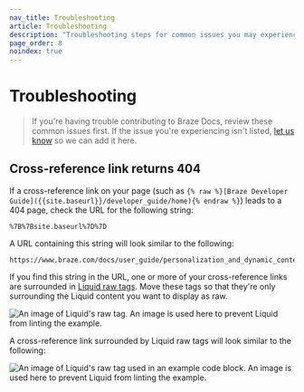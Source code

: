 ```yaml
---
nav_title: Troubleshooting
article: Troubleshooting
description: "Troubleshooting steps for common issues you may experience while contributing to Braze Docs."
page_order: 8
noindex: true
---
```


# Troubleshooting

> If you're having trouble contributing to Braze Docs, review these common issues first. If the issue you're experiencing isn't listed, [let us know](https://github.com/braze-inc/braze-docs/issues/new?assignees=&labels=issue&projects=&template=report_an_issue.md&title=) so we can add it here.

## Cross-reference link returns 404

If a cross-reference link on your page (such as `{% raw %}[Braze Developer Guide]({{site.baseurl}}/developer_guide/home){% endraw %}`) leads to a 404 page, check the URL for the following string:

```plaintext
%7B%7Bsite.baseurl%7D%7D
```

A URL containing this string will look similar to the following:

```plaintext
https://www.braze.com/docs/user_guide/personalization_and_dynamic_content/connected_content/%7B%7Bsite.baseurl%7D%7D/user_guide/administrative/app_settings/message_activity_log_tab
```

If you find this string in the URL, one or more of your cross-reference links are surrounded in [Liquid raw tags](https://shopify.dev/docs/api/liquid/tags/raw). Move these tags so that they're only surrounding the Liquid content you want to display as raw.

![An image of Liquid's raw tag. An image is used here to prevent Liquid from linting the example.]()

A cross-reference link surrounded by Liquid raw tags will look similar to the following:

![An image of Liquid's raw tag used in an example code block. An image is used here to prevent Liquid from linting the example.]()
